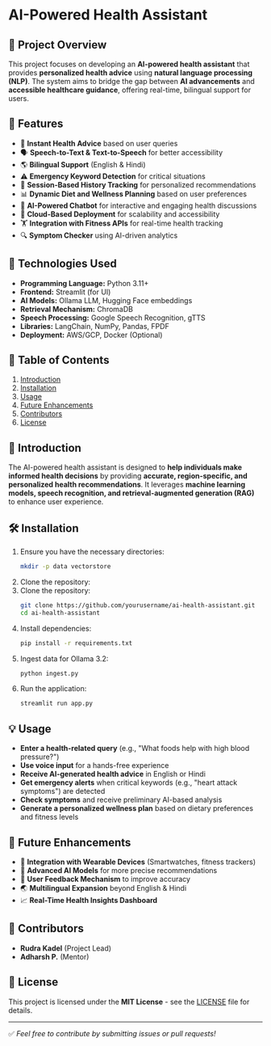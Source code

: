 # AI-Powered Health Assistant

## 📌 Project Overview
This project focuses on developing an **AI-powered health assistant** that provides **personalized health advice** using **natural language processing (NLP)**. The system aims to bridge the gap between **AI advancements** and **accessible healthcare guidance**, offering real-time, bilingual support for users.

## 🚀 Features
- 🏥 **Instant Health Advice** based on user queries
- 🗣 **Speech-to-Text & Text-to-Speech** for better accessibility
- 🌎 **Bilingual Support** (English & Hindi)
- ⚠ **Emergency Keyword Detection** for critical situations
- 📂 **Session-Based History Tracking** for personalized recommendations
- 📊 **Dynamic Diet and Wellness Planning** based on user preferences
- 🤖 **AI-Powered Chatbot** for interactive and engaging health discussions
- 📡 **Cloud-Based Deployment** for scalability and accessibility
- 🏋 **Integration with Fitness APIs** for real-time health tracking
- 🔍 **Symptom Checker** using AI-driven analytics

## 🔧 Technologies Used
- **Programming Language:** Python 3.11+
- **Frontend:** Streamlit (for UI)
- **AI Models:** Ollama LLM, Hugging Face embeddings
- **Retrieval Mechanism:** ChromaDB
- **Speech Processing:** Google Speech Recognition, gTTS
- **Libraries:** LangChain, NumPy, Pandas, FPDF
- **Deployment:** AWS/GCP, Docker (Optional)

## 📜 Table of Contents
1. [Introduction](#introduction)
2. [Installation](#installation)
3. [Usage](#usage)
4. [Future Enhancements](#future-enhancements)
5. [Contributors](#contributors)
6. [License](#license)

## 📖 Introduction
The AI-powered health assistant is designed to **help individuals make informed health decisions** by providing **accurate, region-specific, and personalized health recommendations**. It leverages **machine learning models, speech recognition, and retrieval-augmented generation (RAG)** to enhance user experience.

## 🛠 Installation
1. Ensure you have the necessary directories:
   ```bash
   mkdir -p data vectorstore
   ```
2. Clone the repository:
1. Clone the repository:
   ```bash
   git clone https://github.com/yourusername/ai-health-assistant.git
   cd ai-health-assistant
   ```
3. Install dependencies:
   ```bash
   pip install -r requirements.txt
   ```
4. Ingest data for Ollama 3.2:
   ```bash
   python ingest.py
   ```
5. Run the application:
   ```bash
   streamlit run app.py
   ```

## 💡 Usage
- **Enter a health-related query** (e.g., "What foods help with high blood pressure?")
- **Use voice input** for a hands-free experience
- **Receive AI-generated health advice** in English or Hindi
- **Get emergency alerts** when critical keywords (e.g., "heart attack symptoms") are detected
- **Check symptoms** and receive preliminary AI-based analysis
- **Generate a personalized wellness plan** based on dietary preferences and fitness levels

## 🔮 Future Enhancements
- 🔄 **Integration with Wearable Devices** (Smartwatches, fitness trackers)
- 🧠 **Advanced AI Models** for more precise recommendations
- 📌 **User Feedback Mechanism** to improve accuracy
- 🌏 **Multilingual Expansion** beyond English & Hindi
- 📈 **Real-Time Health Insights Dashboard**

## 🤝 Contributors
- **Rudra Kadel** (Project Lead)
- **Adharsh P.** (Mentor)

## 📜 License
This project is licensed under the **MIT License** - see the [LICENSE](LICENSE) file for details.

---
✅ *Feel free to contribute by submitting issues or pull requests!*
